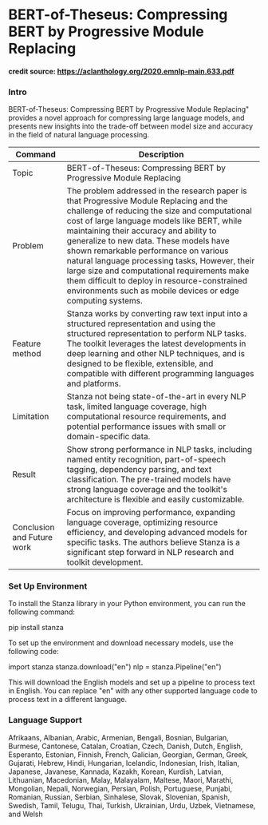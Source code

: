 # BERT-of-Theseus: Compressing BERT by Progressive Module Replacing

#### credit source: https://aclanthology.org/2020.emnlp-main.633.pdf


### Intro
BERT-of-Theseus: Compressing BERT by Progressive Module Replacing" provides a novel approach for compressing large language models, and presents new insights into the trade-off between model size and accuracy in the field of natural language processing.

| Command | Description |
| --- | --- |
| Topic |BERT-of-Theseus: Compressing BERT by Progressive Module Replacing |
| Problem | The problem addressed in the research paper is that Progressive Module Replacing and the challenge of reducing the size and computational cost of large language models like BERT, while maintaining their accuracy and ability to generalize to new data. These models have shown remarkable performance on various natural language processing tasks, However, their large size and computational requirements make them difficult to deploy in resource-constrained environments such as mobile devices or edge computing systems. |
| Feature method | Stanza works by converting raw text input into a structured representation and using the structured representation to perform NLP tasks. The toolkit leverages the latest developments in deep learning and other NLP techniques, and is designed to be flexible, extensible, and compatible with different programming languages and platforms. |
| Limitation | Stanza not being state-of-the-art in every NLP task, limited language coverage, high computational resource requirements, and potential performance issues with small or domain-specific data. |
| Result | Show strong performance in NLP tasks, including named entity recognition, part-of-speech tagging, dependency parsing, and text classification. The pre-trained models have strong language coverage and the toolkit's architecture is flexible and easily customizable. |
| Conclusion and Future work | Focus on improving performance, expanding language coverage, optimizing resource efficiency, and developing advanced models for specific tasks. The authors believe Stanza is a significant step forward in NLP research and toolkit development. |

### Set Up Environment
To install the Stanza library in your Python environment, you can run the following command:

pip install stanza

To set up the environment and download necessary models, use the following code:

 import stanza
 stanza.download("en")
 nlp = stanza.Pipeline("en")

This will download the English models and set up a pipeline to process text in English. You can replace "en" with any other supported language code to process text in a different language.

### Language Support
Afrikaans, Albanian, Arabic, Armenian, Bengali, Bosnian, Bulgarian, Burmese, Cantonese, Catalan, Croatian, Czech, Danish, Dutch, English, Esperanto, Estonian, Finnish, French, Galician, Georgian, German, Greek, Gujarati, Hebrew, Hindi, Hungarian, Icelandic, Indonesian, Irish, Italian, Japanese, Javanese, Kannada, Kazakh, Korean, Kurdish, Latvian, Lithuanian, Macedonian, Malay, Malayalam, Maltese, Maori, Marathi, Mongolian, Nepali, Norwegian, Persian, Polish, Portuguese, Punjabi, Romanian, Russian, Serbian, Sinhalese, Slovak, Slovenian, Spanish, Swedish, Tamil, Telugu, Thai, Turkish, Ukrainian, Urdu, Uzbek, Vietnamese, and Welsh
